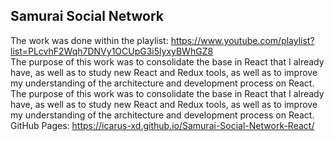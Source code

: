 ## Samurai Social Network
The work was done within the playlist: https://www.youtube.com/playlist?list=PLcvhF2Wqh7DNVy1OCUpG3i5lyxyBWhGZ8<br/>
The purpose of this work was to consolidate the base in React that I already have, as well as to study new React and Redux tools, as well as to improve my understanding of the architecture and development process on React.
The purpose of this work was to consolidate the base in React that I already have, as well as to study new React and Redux tools, as well as to improve my understanding of the architecture and development process on React.
GitHub Pages: https://icarus-xd.github.io/Samurai-Social-Network-React/